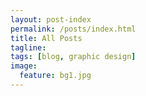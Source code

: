 ```yaml
---
layout: post-index
permalink: /posts/index.html
title: All Posts
tagline:
tags: [blog, graphic design]
image:
  feature: bg1.jpg
---
```

